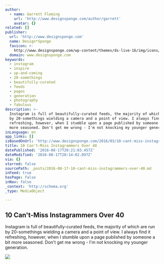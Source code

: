 ```yaml
---
author:
  - name: Garrett Fleming
    url: 'http://www.designsponge.com/author/garrett'
    avatar: {}
related: []
publisher:
  url: 'http://www.designsponge.com'
  name: Design*Sponge
  favicon: >-
    http://www.designsponge.com/wp-content/themes/ds-live-16/img/icons/favicon.ico
  domain: www.designsponge.com
keywords:
  - instagram
  - inspire
  - up-and-coming
  - 20-somethings
  - beautifully-curated
  - feeds
  - pages
  - generation
  - photography
  - fabulous
description: >-
  Instagram is full of beautifully-curated feeds, the majority of which are run
  by 20-somethings wielding a camera and a point of view. I always find it
  refreshing, however, when I stumble upon a page published by someone a bit
  more seasoned. Don't get me wrong - I'm not knocking my younger generation.
inLanguage: en
app_links: []
isBasedOnUrl: 'http://www.designsponge.com/2016/03/10-cant-miss-instagrammers-over-40.html'
title: 10 Can't-Miss Instagrammers Over 40
datePublished: '2016-08-17T20:21:03.457Z'
dateModified: '2016-08-17T20:14:02.097Z'
via: {}
starred: false
sourcePath: _posts/2016-08-17-10-cant-miss-instagrammers-over-40.md
inFeed: true
hasPage: false
inNav: false
_context: 'http://schema.org'
_type: MediaObject

---
```

<article style=""><h1>10 Can't-Miss Instagrammers Over 40</h1><p>Instagram is full of beautifully-curated feeds, the majority of which are run by 20-somethings wielding a camera and a point of view. I always find it refreshing, however, when I stumble upon a page published by someone a bit more seasoned. Don't get me wrong - I'm not knocking my younger generation.</p><img src="http://www.designsponge.com/wp-content/uploads/2016/02/KennyKee.jpg" /></article>